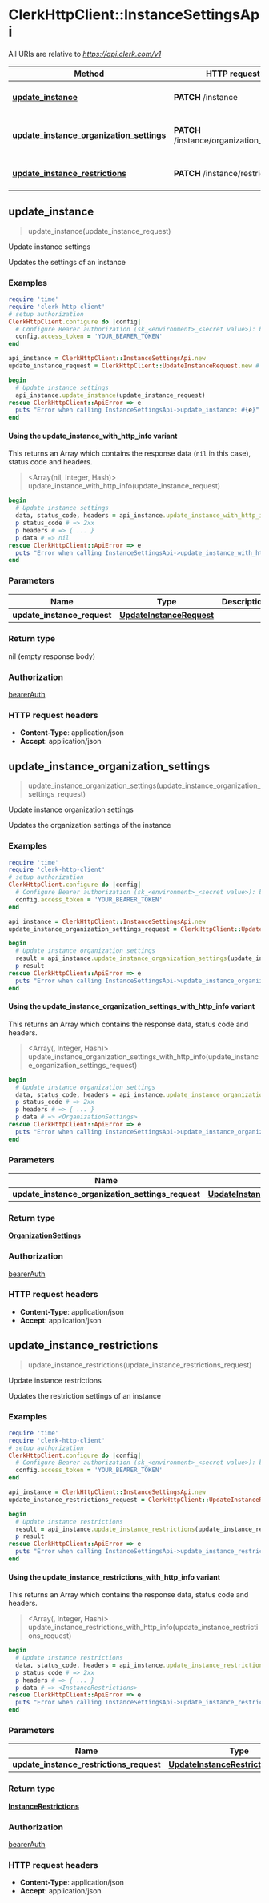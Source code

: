 # ClerkHttpClient::InstanceSettingsApi

All URIs are relative to *https://api.clerk.com/v1*

| Method | HTTP request | Description |
| ------ | ------------ | ----------- |
| [**update_instance**](InstanceSettingsApi.md#update_instance) | **PATCH** /instance | Update instance settings |
| [**update_instance_organization_settings**](InstanceSettingsApi.md#update_instance_organization_settings) | **PATCH** /instance/organization_settings | Update instance organization settings |
| [**update_instance_restrictions**](InstanceSettingsApi.md#update_instance_restrictions) | **PATCH** /instance/restrictions | Update instance restrictions |


## update_instance

> update_instance(update_instance_request)

Update instance settings

Updates the settings of an instance

### Examples

```ruby
require 'time'
require 'clerk-http-client'
# setup authorization
ClerkHttpClient.configure do |config|
  # Configure Bearer authorization (sk_<environment>_<secret value>): bearerAuth
  config.access_token = 'YOUR_BEARER_TOKEN'
end

api_instance = ClerkHttpClient::InstanceSettingsApi.new
update_instance_request = ClerkHttpClient::UpdateInstanceRequest.new # UpdateInstanceRequest | 

begin
  # Update instance settings
  api_instance.update_instance(update_instance_request)
rescue ClerkHttpClient::ApiError => e
  puts "Error when calling InstanceSettingsApi->update_instance: #{e}"
end
```

#### Using the update_instance_with_http_info variant

This returns an Array which contains the response data (`nil` in this case), status code and headers.

> <Array(nil, Integer, Hash)> update_instance_with_http_info(update_instance_request)

```ruby
begin
  # Update instance settings
  data, status_code, headers = api_instance.update_instance_with_http_info(update_instance_request)
  p status_code # => 2xx
  p headers # => { ... }
  p data # => nil
rescue ClerkHttpClient::ApiError => e
  puts "Error when calling InstanceSettingsApi->update_instance_with_http_info: #{e}"
end
```

### Parameters

| Name | Type | Description | Notes |
| ---- | ---- | ----------- | ----- |
| **update_instance_request** | [**UpdateInstanceRequest**](UpdateInstanceRequest.md) |  |  |

### Return type

nil (empty response body)

### Authorization

[bearerAuth](../README.md#bearerAuth)

### HTTP request headers

- **Content-Type**: application/json
- **Accept**: application/json


## update_instance_organization_settings

> <OrganizationSettings> update_instance_organization_settings(update_instance_organization_settings_request)

Update instance organization settings

Updates the organization settings of the instance

### Examples

```ruby
require 'time'
require 'clerk-http-client'
# setup authorization
ClerkHttpClient.configure do |config|
  # Configure Bearer authorization (sk_<environment>_<secret value>): bearerAuth
  config.access_token = 'YOUR_BEARER_TOKEN'
end

api_instance = ClerkHttpClient::InstanceSettingsApi.new
update_instance_organization_settings_request = ClerkHttpClient::UpdateInstanceOrganizationSettingsRequest.new # UpdateInstanceOrganizationSettingsRequest | 

begin
  # Update instance organization settings
  result = api_instance.update_instance_organization_settings(update_instance_organization_settings_request)
  p result
rescue ClerkHttpClient::ApiError => e
  puts "Error when calling InstanceSettingsApi->update_instance_organization_settings: #{e}"
end
```

#### Using the update_instance_organization_settings_with_http_info variant

This returns an Array which contains the response data, status code and headers.

> <Array(<OrganizationSettings>, Integer, Hash)> update_instance_organization_settings_with_http_info(update_instance_organization_settings_request)

```ruby
begin
  # Update instance organization settings
  data, status_code, headers = api_instance.update_instance_organization_settings_with_http_info(update_instance_organization_settings_request)
  p status_code # => 2xx
  p headers # => { ... }
  p data # => <OrganizationSettings>
rescue ClerkHttpClient::ApiError => e
  puts "Error when calling InstanceSettingsApi->update_instance_organization_settings_with_http_info: #{e}"
end
```

### Parameters

| Name | Type | Description | Notes |
| ---- | ---- | ----------- | ----- |
| **update_instance_organization_settings_request** | [**UpdateInstanceOrganizationSettingsRequest**](UpdateInstanceOrganizationSettingsRequest.md) |  |  |

### Return type

[**OrganizationSettings**](OrganizationSettings.md)

### Authorization

[bearerAuth](../README.md#bearerAuth)

### HTTP request headers

- **Content-Type**: application/json
- **Accept**: application/json


## update_instance_restrictions

> <InstanceRestrictions> update_instance_restrictions(update_instance_restrictions_request)

Update instance restrictions

Updates the restriction settings of an instance

### Examples

```ruby
require 'time'
require 'clerk-http-client'
# setup authorization
ClerkHttpClient.configure do |config|
  # Configure Bearer authorization (sk_<environment>_<secret value>): bearerAuth
  config.access_token = 'YOUR_BEARER_TOKEN'
end

api_instance = ClerkHttpClient::InstanceSettingsApi.new
update_instance_restrictions_request = ClerkHttpClient::UpdateInstanceRestrictionsRequest.new # UpdateInstanceRestrictionsRequest | 

begin
  # Update instance restrictions
  result = api_instance.update_instance_restrictions(update_instance_restrictions_request)
  p result
rescue ClerkHttpClient::ApiError => e
  puts "Error when calling InstanceSettingsApi->update_instance_restrictions: #{e}"
end
```

#### Using the update_instance_restrictions_with_http_info variant

This returns an Array which contains the response data, status code and headers.

> <Array(<InstanceRestrictions>, Integer, Hash)> update_instance_restrictions_with_http_info(update_instance_restrictions_request)

```ruby
begin
  # Update instance restrictions
  data, status_code, headers = api_instance.update_instance_restrictions_with_http_info(update_instance_restrictions_request)
  p status_code # => 2xx
  p headers # => { ... }
  p data # => <InstanceRestrictions>
rescue ClerkHttpClient::ApiError => e
  puts "Error when calling InstanceSettingsApi->update_instance_restrictions_with_http_info: #{e}"
end
```

### Parameters

| Name | Type | Description | Notes |
| ---- | ---- | ----------- | ----- |
| **update_instance_restrictions_request** | [**UpdateInstanceRestrictionsRequest**](UpdateInstanceRestrictionsRequest.md) |  |  |

### Return type

[**InstanceRestrictions**](InstanceRestrictions.md)

### Authorization

[bearerAuth](../README.md#bearerAuth)

### HTTP request headers

- **Content-Type**: application/json
- **Accept**: application/json

